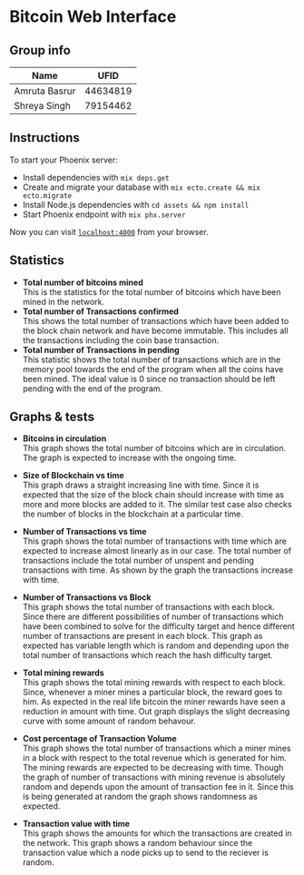 # Bitcoin Web Interface

## Group info
| Name  | UFID  |
|---|---|
| Amruta Basrur | 44634819  |
|  Shreya Singh| 79154462  |

## Instructions
To start your Phoenix server:

  * Install dependencies with `mix deps.get`
  * Create and migrate your database with `mix ecto.create && mix ecto.migrate`
  * Install Node.js dependencies with `cd assets && npm install`
  * Start Phoenix endpoint with `mix phx.server`

Now you can visit [`localhost:4000`](http://localhost:4000) from your browser.

## Statistics
* **Total number of bitcoins mined** <br>
    This is the statistics for the total number of bitcoins which have been mined in the network.
* **Total number of Transactions confirmed** <br>
   This shows the total number of transactions which have been added to the block chain network and have become immutable. This includes all the transactions including the coin base transaction.
* **Total number of Transactions in pending** <br>
   This statistic shows the total number of transactions which are in the memory pool towards the end of the program when all the coins have been mined. The ideal value is 0 since no transaction should be left pending with the end of the program. 

## Graphs & tests 
  * **Bitcoins in circulation** <br>
  This graph shows the total number of bitcoins which are in circulation. The graph is expected to increase with the ongoing time. 

  * **Size of Blockchain vs time** <br>
    This graph draws a straight increasing line with time. Since it is expected that the size of the block chain should increase with time as more and more blocks are added to it. The similar test case also checks the number of blocks in the blockchain at a particular time. 
  * **Number of Transactions vs time** <br>
  This graph shows the total number of transactions with time which are expected to increase almost linearly as in our case. The total number of transactions include the total number of unspent and pending transactions with time. As shown by the graph the transactions increase with time. 
  * **Number of Transactions vs Block** <br>
  This graph shows the total number of transactions with each block. Since there are different possibilities of number of transactions which have been combined to solve for the difficulty target and hence different number of transactions are present in each block. This graph as expected has variable length which is random and depending upon the total number of transactions which reach the hash difficulty target.
  * **Total mining rewards** <br> 
  This graph shows the total mining rewards with respect to each block. Since, whenever a miner mines a particular block, the reward goes to him. As expected in the real life bitcoin the miner rewards have seen a reduction in amount with time. Out graph displays the slight decreasing curve with some amount of random behavour. 
  * **Cost percentage of Transaction Volume** <br> 
  This graph shows the total number of transactions which a miner mines in a block with respect to the total revenue which is generated for him. The mining rewards are expected to be decreasing with time. Though the graph of number of transactions with mining revenue is absolutely random and depends upon the amount of transaction fee in it. Since this is being generated at random the graph shows randomness as expected. 
  * **Transaction value with time** <br>
 This graph shows the amounts for which the transactions are created in the network. This graph shows a random behaviour since the transaction value which a node picks up to send to the reciever is random.
